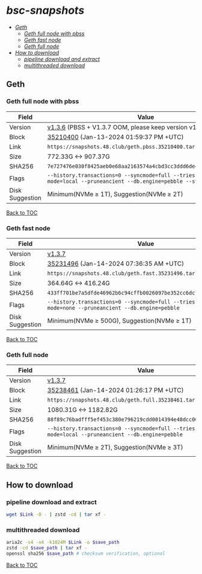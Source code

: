 # *bsc-snapshots*


- *[Geth](#geth)*
    - *[Geth full node with pbss](#geth-full-node-with-pbss)*
    - *[Geth fast node](#geth-fast-node)*
    - *[Geth full node](#geth-full-node)*
- *[How to download](#how-to-download)*
    - *[pipeline download and extract](#pipeline-download-and-extract)*
    - *[multithreaded download](#multithreaded-download)*

## Geth
### Geth full node with pbss

| Field |Value |
| --- | --- |
| Version | [v1.3.6](https://github.com/bnb-chain/bsc/releases/tag/v1.3.6) (PBSS + V1.3.7 OOM, please keep version v1.3.6 [#132](https://github.com/48Club/bsc-snapshots/issues/132)) |
| Block | [35210400](https://bscscan.com/block/35210400) (Jan-13-2024 01:59:37 PM +UTC) |
| Link | `https://snapshots.48.club/geth.pbss.35210400.tar.zst` |
| Size | 772.33G <-> 907.37G |
| SHA256 | `7e727476e030f8425aeb0e68aa2163574a4cbd3cc3ddd6dec86da2fa96ff0db0` |
| Flags | `--history.transactions=0 --syncmode=full --tries-verify-mode=local --pruneancient --db.engine=pebble --state.scheme=path` |
| Disk Suggestion | Minimum(NVMe ≥ 1T), Suggestion(NVMe ≥ 2T)|

[Back to TOC](#bsc-snapshots)

### Geth fast node

| Field |Value |
| --- | --- |
| Version | [v1.3.7](https://github.com/bnb-chain/bsc/releases/tag/v1.3.7) |
| Block | [35231496](https://bscscan.com/block/35231496) (Jan-14-2024 07:36:35 AM +UTC) |
| Link | `https://snapshots.48.club/geth.fast.35231496.tar.zst` |
| Size | 364.64G <-> 416.24G |
| SHA256 | `433ff701be7a5dfde46962b6c94cffb0026097be352cc6dcf5c29cc6746c1ccd` |
| Flags | `--history.transactions=0 --syncmode=full --tries-verify-mode=none --pruneancient --db.engine=pebble` |
| Disk Suggestion | Minimum(NVMe ≥ 500G), Suggestion(NVMe ≥ 1T)|

[Back to TOC](#bsc-snapshots)

### Geth full node

| Field |Value |
| --- | --- |
| Version | [v1.3.7](https://github.com/bnb-chain/bsc/releases/tag/v1.3.7) |
| Block | [35238461](https://bscscan.com/block/35238461) (Jan-14-2024 01:26:17 PM +UTC) |
| Link | `https://snapshots.48.club/geth.full.35238461.tar.zst` |
| Size | 1080.31G <-> 1182.82G |
| SHA256 | `88f89c76badfff5ef453c380e796219cdd0014394e48dcc00a36ec469c348f0b` |
| Flags | `--history.transactions=0 --syncmode=full --tries-verify-mode=local --pruneancient --db.engine=pebble` |
| Disk Suggestion | Minimum(NVMe ≥ 2T), Suggestion(NVMe ≥ 3T)|

[Back to TOC](#bsc-snapshots)

## How to download
### pipeline download and extract

```bash
wget $Link -O - | zstd -cd | tar xf -
```

### multithreaded download

```bash
aria2c -s4 -x4 -k1024M $Link -o $save_path
zstd -cd $save_path | tar xf -
openssl sha256 $save_path # checksum verification, optional
```

[Back to TOC](#bsc-snapshots)
